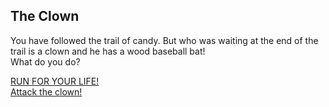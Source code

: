 ## The Clown
You have followed the trail of candy. But who was waiting at the end of the trail is a clown and he has a wood baseball bat!  
What do you do?  

[RUN FOR YOUR LIFE! ](../left/The-Clown-Chase.md)  
[Attack the clown!](../left/The-Clown-Fight.md)
